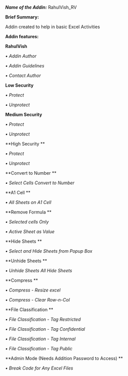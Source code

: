 ***Name of the Addin:*** RahulVish_RV

**Brief Summary:**

Addin created to help in basic Excel Activities

**Addin features:**

 **RahulVish**

  _• Addin Author_
  
  _• Addin Guidelines_
  
  _• Contact Author_  

 **Low Security**
 
  _• Protect_
  
  _• Unprotect_
  
 **Medium Security**
 
  _• Protect_
  
  _• Unprotect_
  
 **High Security **
 
  _• Protect_
  
  _• Unprotect_
  
 **Convert to Number **
 
  _• Select Cells Convert to Number_
  
 **A1 Cell **
 
  _• All Sheets on A1 Cell_
  
 **Remove Formula **
 
  _• Selected cells Only_
  
  _• Active Sheet as Value_
  
 **Hide Sheets **
 
  _• Select and Hide Sheets from Popup Box_
  
 **Unhide Sheets **
 
  _• Unhide Sheets All Hide Sheets_
  
 **Compress **
 
  _• Compress - Resize excel_
  
  _• Compress - Clear Row-n-Col_
  
 **File Classification **
 
  _• File Classification - Tag Restricted_
  
  _• File Classification - Tag Confidential_
  
  _• File Classification - Tag Internal_
  
  _• File Classification - Tag Public_
  
 **Admin Mode (Needs Addition Password to Access) **
 
  _• Break Code for Any Excel Files_
  
  
  






